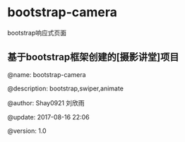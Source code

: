 # bootstrap-camera
bootstrap响应式页面
## 基于bootstrap框架创建的[摄影讲堂]项目

@name: bootstrap-camera

@description: bootstrap,swiper,animate

@author: Shay0921 刘欣雨

@update: 2017-08-16 22:06

@version: 1.0
